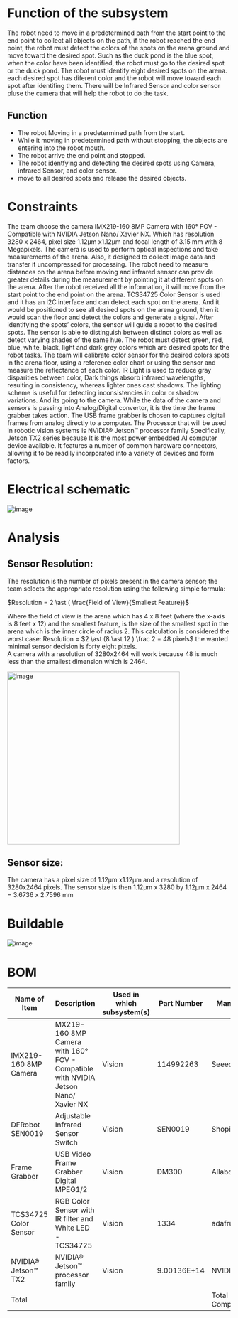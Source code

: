 # Function of the subsystem 

The robot need to move in a predetermined path from the start point to the end point to collect all objects on the path, if the robot reached the end point, the robot must detect the colors of the spots on the arena ground and move toward the desired spot. Such as the duck pond is the blue spot, when the color have been identified, the robot must go to the desired spot or the duck pond. The robot must identify eight desired spots on the arena. each desired spot has diferent color and the robot will move toward each spot after identifing them. There will be Infrared Sensor and color sensor pluse the camera that will help the robot to do the task.

## Function

- The robot Moving in a predetermined path from the start.
- While it moving in predetermined path without stopping, the objects are entering into the robot mouth.
- The robot arrive the end point and stopped.
- The robot identfying and detecting the desired spots using Camera, infrared Sensor, and color sensor.
- move to all desired spots and release the desired objects. 

# Constraints

The team choose the camera IMX219-160 8MP Camera with 160° FOV - Compatible with NVIDIA Jetson Nano/ Xavier NX. Which has resolution 3280 x 2464, pixel size 1.12µm x1.12µm and focal length of 3.15 mm with 8 Megapixels. The camera is used to perform optical inspections and take measurements of the arena. Also, it designed to collect image data and transfer it uncompressed for processing. The robot need to measure distances on the arena before moving and infrared sensor can provide greater details during the measurement by pointing it at different spots on the arena. After the robot received all the information, it will move from the start point to the end point on the arena. TCS34725 Color Sensor is used and it has an I2C interface and can detect each spot on the arena. And it would be positioned to see all desired spots on the arena ground, then it would scan the floor and detect the colors and generate a signal. After identifying the spots’ colors, the sensor will guide a robot to the desired spots. The sensor is able to distinguish between distinct colors as well as detect varying shades of the same hue. The robot must detect green, red, blue, white, black, light and dark grey colors which are desired spots for the robot tasks. The team will calibrate color sensor for the desired colors spots in the arena floor, using a reference color chart or using the sensor and measure the reflectance of each color. IR Light is used to reduce gray disparities between color, Dark things absorb infrared wavelengths, resulting in consistency, whereas lighter ones cast shadows. The lighting scheme is useful for detecting inconsistencies in color or shadow variations. And its going to the camera. While the data of the camera and sensors is passing into Analog/Digital convertor, it is the time the frame grabber takes action. The USB frame grabber is chosen to captures digital frames from analog directly to a computer. The Processor that will be used in robotic vision systems is  NVIDIA® Jetson™ processor family Specifically, Jetson TX2 series because It is the most power embedded AI computer device available. It features a number of common hardware connectors, allowing it to be readily incorporated into a variety of devices and form factors.

# Electrical schematic

![image](https://user-images.githubusercontent.com/112426690/203215204-39f99983-1e6c-442c-93ef-867bd4c56353.jpeg)

# Analysis 

## Sensor Resolution: 
The resolution is the number of pixels present in the camera sensor; the team selects the appropriate resolution using the following simple formula: 

$Resolution = 2 \ast ( \frac{Field of View}{Smallest Feature})$

Where the field of view is the arena which has 4 x 8 feet (where the x-axis is 8 feet x 12) and the smallest feature, is the size of the smallest spot in the arena which is the inner circle of radius 2. 
This calculation is considered the worst case:
Resolution = $2 \ast (8 \ast 12 ) \frac 2  = 48 pixels$
the wanted minimal sensor decision is forty eight pixels.  
A camera with a resolution of 3280x2464 will work because 48 is much less than the smallest dimension which is 2464.


<img width="389" alt="image" src="https://user-images.githubusercontent.com/112426690/203201133-8d6a9e50-2918-44fe-aebc-3fe7c1250a9f.png">

## Sensor size: 
The camera has a pixel size of 1.12µm x1.12µm and a resolution of 3280x2464 pixels. 
The sensor size is then 1.12µm x 3280 by 1.12µm x 2464 = 3.6736 x 2.7596 mm 


# Buildable 

![image](https://user-images.githubusercontent.com/112426690/203221044-db8d1f5c-1036-4ce3-a675-8dc6f646756e.jpeg)


# BOM

| Name of Item          | Description                                                                        | Used in which subsystem(s) | Part Number | Manufacturer     | Quantity | Price      | Total  |
|-----------------------|------------------------------------------------------------------------------------|----------------------------|-------------|------------------|----------|------------|--------|
| IMX219-160 8MP Camera | MX219-160 8MP Camera with 160° FOV - Compatible with NVIDIA Jetson Nano/ Xavier NX | Vision                     | 114992263   | Seeedstudio      | 1        | 22.9       | 22.9   |
| DFRobot SEN0019       | Adjustable Infrared Sensor Switch                                                  | Vision                     | SEN0019     | Shopintertex     | 1        | 10.99      | 10.99  |
| Frame Grabber         | USB Video Frame Grabber Digital MPEG1/2                                            | Vision                     | DM300       | Allaboutadapters | 1        | 23         | 23     |
| TCS34725 Color Sensor | RGB Color Sensor with IR filter and White LED - TCS34725                           | Vision                     | 1334        | adafruit         | 1        | 7.95       | 7.95   |
| NVIDIA® Jetson™ TX2   | NVIDIA® Jetson™ processor family                                                   | Vision                     | 9.00136E+14 | NVIDIA®          | 1        | 300        | 300    |
| Total                 |                                                                                    |                            |             | Total Components | 5        | Total Cost | 364.84 |

